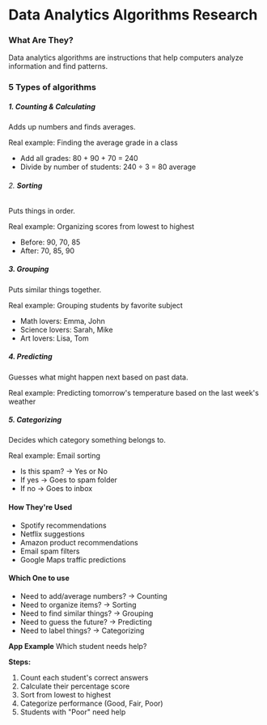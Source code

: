 # Data Analytics Algorithms Research

### What Are They?

Data analytics algorithms are instructions that help computers analyze information and find patterns.

### 5 Types of algorithms

##### 1. **Counting & Calculating**

Adds up numbers and finds averages.

Real example: Finding the average grade in a class

- Add all grades: 80 + 90 + 70 = 240
- Divide by number of students: 240 ÷ 3 = 80 average

###### 2. **Sorting**

Puts things in order.

Real example: Organizing scores from lowest to highest

- Before: 90, 70, 85
- After: 70, 85, 90

##### 3. **Grouping**

Puts similar things together.

Real example: Grouping students by favorite subject

- Math lovers: Emma, John
- Science lovers: Sarah, Mike
- Art lovers: Lisa, Tom

##### 4. **Predicting**

Guesses what might happen next based on past data.

Real example: Predicting tomorrow's temperature based on the last week's weather

##### 5. **Categorizing**

Decides which category something belongs to.

Real example: Email sorting

- Is this spam? -> Yes or No
- If yes -> Goes to spam folder
- If no -> Goes to inbox

#### How They're Used

- Spotify recommendations
- Netflix suggestions
- Amazon product recommendations
- Email spam filters
- Google Maps traffic predictions

#### Which One to use

- Need to add/average numbers? -> Counting
- Need to organize items? -> Sorting
- Need to find similar things? -> Grouping
- Need to guess the future? -> Predicting
- Need to label things? -> Categorizing

**App Example**
Which student needs help?

**Steps:**

1. Count each student's correct answers
2. Calculate their percentage score
3. Sort from lowest to highest
4. Categorize performance (Good, Fair, Poor)
5. Students with "Poor" need help
